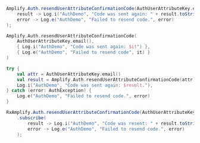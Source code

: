 <amplify-block-switcher>
<amplify-block name="Java">

```java
Amplify.Auth.resendUserAttributeConfirmationCode(AuthUserAttributeKey.email(),
    result -> Log.i("AuthDemo", "Code was sent again: " + result.toString()),
    error -> Log.e("AuthDemo", "Failed to resend code.", error)
);
```

</amplify-block>
<amplify-block name="Kotlin - Callbacks">

```kotlin
Amplify.Auth.resendUserAttributeConfirmationCode(
    AuthUserAttributeKey.email(),
    { Log.i("AuthDemo", "Code was sent again: $it") },
    { Log.e("AuthDemo", "Failed to resend code", it) }
)
```

</amplify-block>
<amplify-block name="Kotlin - Coroutines (Beta)">

```kotlin
try {
    val attr = AuthUserAttributeKey.email()
    val result = Amplify.Auth.resendUserAttributeConfirmationCode(attr)
    Log.i("AuthDemo", "Code was sent again: $result."),
} catch (error: AuthException) {
    Log.e("AuthDemo", "Failed to resend code.", error)
}
```

</amplify-block>
<amplify-block name="RxJava">

```java
RxAmplify.Auth.resendUserAttributeConfirmationCode(AuthUserAttributeKey.email())
    .subscribe(
        result -> Log.i("AuthDemo", "Code was resent: " + result.toString()),
        error -> Log.e("AuthDemo", "Failed to resend code.", error)
    );
```

</amplify-block>
</amplify-block-switcher>
